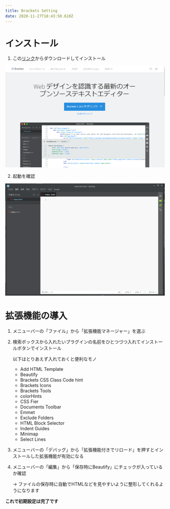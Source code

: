 ```yaml
---
title: Brackets Setting
date: 2020-11-27T18:43:50.610Z
---
```

# インストール

1. この[リンク](http://brackets.io/)からダウンロードしてインストール

<img src="/media/brackets_install_1.png" width=600px>

2.  起動を確認

<img src="/media/brackets_plugin_1.png" width=600px>

# 拡張機能の導入

1. メニューバーの「ファイル」から「拡張機能マネージャー」を選ぶ


2. 検索ボックスから入れたいプラグインの名前をひとつづつ入れてインストールボタンでインストール

   以下はとりあえず入れておくと便利なモノ

   * Add HTML Template
   * Beautify
   * Brackets CSS Class Code hint
   * Brackets Icons
   * Brackets Tools
   * colorHints
   * CSS Fier
   * Documents Toolbar
   * Emmet
   * Exclude Folders
   * HTML Block Selector
   * Indent Guides
   * Minimap
   * Select Lines
3. メニューバーの「デバッグ」から「拡張機能付きでリロード」を押すとインストールした拡張機能が有効になる
4. メニューバーの「編集」から「保存時にBeautify」にチェックが入っているか確認

   → ファイルの保存時に自動でHTMLなどを見やすいように整形してくれるようになります

**これで初期設定は完了です**